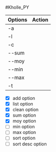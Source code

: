 #Kholle_PY


| Options       |  Action       |
| ------------- | ------------- |
| -a  |  |
| -l  |   |
| -c  |  |
| --sum  |   |
| --moy  |  |
| --min  |   |
| --max  |   |
| -t |  |







- [x] add option
- [x] list option
- [x] clean option
- [x] sum option
- [x] moy option
- [ ] min option
- [ ] max option
- [ ] sort option
- [ ] sort desc option
